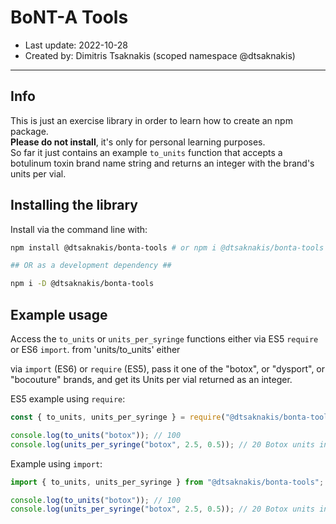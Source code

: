 # BoNT-A Tools

- Last update: 2022-10-28
- Created by: Dimitris Tsaknakis (scoped namespace \@dtsaknakis)

---

## Info

This is just an exercise library in order to learn how
to create an npm package.  
**Please do not install**, it's only for personal learning purposes.  
So far it just contains an example `to_units` function that accepts a 
botulinum toxin brand name string and returns an integer with the brand's 
units per vial.

## Installing the library

Install via the command line with:

```zsh
npm install @dtsaknakis/bonta-tools # or npm i @dtsaknakis/bonta-tools

## OR as a development dependency ##

npm i -D @dtsaknakis/bonta-tools
```

## Example usage

Access the `to_units` or `units_per_syringe` functions either via ES5 
`require` or ES6 `import`.  from 'units/to_units' either 


via `import` (ES6) or `require` (ES5), pass it one of the "botox", 
or "dysport", or "bocouture" brands, and get its Units per 
vial returned as an integer.  

ES5 example using `require`:

```ts
const { to_units, units_per_syringe } = require("@dtsaknakis/bonta-tools");

console.log(to_units("botox")); // 100
console.log(units_per_syringe("botox", 2.5, 0.5)); // 20 Botox units inside a 0.5mL syringe, when it's diluted with 2.5mL
```

Example using `import`:

```ts
import { to_units, units_per_syringe } from "@dtsaknakis/bonta-tools";

console.log(to_units("botox")); // 100
console.log(units_per_syringe("botox", 2.5, 0.5)); // 20 Botox units inside a 0.5mL syringe, when it's diluted with 2.5mL
```

